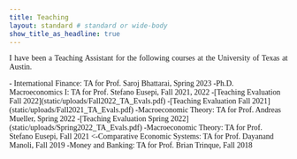 ```yaml
---
title: Teaching
layout: standard # standard or wide-body
show_title_as_headline: true
---
```


<p style="font-family:Cormorant Garamond;text-align: justify;">I have been a Teaching Assistant for the following courses at the University of Texas at Austin.</p>

<p style="font-family:Cormorant Garamond;">
  - International Finance: TA for Prof. Saroj Bhattarai, Spring 2023
  -Ph.D. Macroeconomics I: TA for Prof. Stefano Eusepi, Fall 2021, 2022
    -[Teaching Evaluation Fall 2022](static/uploads/Fall2022_TA_Evals.pdf)
    -[Teaching Evaluation Fall 2021](static/uploads/Fall2021_TA_Evals.pdf)
-Macroeconomic Theory: TA for Prof. Andreas Mueller, Spring 2022
    -[Teaching Evaluation Spring 2022](static/uploads/Spring2022_TA_Evals.pdf)
-Macroeconomic Theory: TA for Prof. Stefano Eusepi, Fall 2021
<-Comparative Economic Systems: TA for Prof. Dayanand Manoli, Fall 2019
-Money and Banking: TA for Prof. Brian Trinque, Fall 2018</p>
